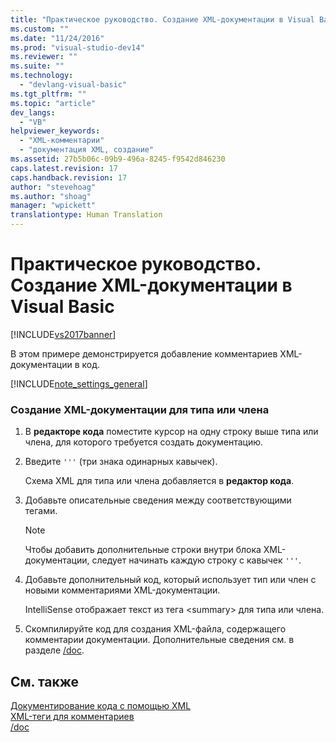 ```yaml
---
title: "Практическое руководство. Создание XML-документации в Visual Basic | Microsoft Docs"
ms.custom: ""
ms.date: "11/24/2016"
ms.prod: "visual-studio-dev14"
ms.reviewer: ""
ms.suite: ""
ms.technology: 
  - "devlang-visual-basic"
ms.tgt_pltfrm: ""
ms.topic: "article"
dev_langs: 
  - "VB"
helpviewer_keywords: 
  - "XML-комментарии"
  - "документация XML, создание"
ms.assetid: 27b5b06c-09b9-496a-8245-f9542d846230
caps.latest.revision: 17
caps.handback.revision: 17
author: "stevehoag"
ms.author: "shoag"
manager: "wpickett"
translationtype: Human Translation
---
```

# Практическое руководство. Создание XML-документации в Visual Basic
[!INCLUDE[vs2017banner](../../../csharp/includes/vs2017banner.md)]

В этом примере демонстрируется добавление комментариев XML\-документации в код.  
  
 [!INCLUDE[note_settings_general](../../../csharp/language-reference/compiler-messages/includes/note_settings_general_md.md)]  
  
### Создание XML\-документации для типа или члена  
  
1.  В **редакторе кода** поместите курсор на одну строку выше типа или члена, для которого требуется создать документацию.  
  
2.  Введите `'''` \(три знака одинарных кавычек\).  
  
     Схема XML для типа или члена добавляется в **редактор кода**.  
  
3.  Добавьте описательные сведения между соответствующими тегами.  
  
    > [!NOTE]
    >  Чтобы добавить дополнительные строки внутри блока XML\-документации, следует начинать каждую строку с кавычек `'''`.  
  
4.  Добавьте дополнительный код, который использует тип или член с новыми комментариями XML\-документации.  
  
     IntelliSense отображает текст из тега \<summary\> для типа или члена.  
  
5.  Скомпилируйте код для создания XML\-файла, содержащего комментарии документации.  Дополнительные сведения см. в разделе [\/doc](../../../visual-basic/reference/command-line-compiler/doc.md).  
  
## См. также  
 [Документирование кода с помощью XML](../../../visual-basic/programming-guide/program-structure/documenting-your-code-with-xml.md)   
 [XML\-теги для комментариев](../../../visual-basic/language-reference/xmldoc/recommended-xml-tags-for-documentation-comments.md)   
 [\/doc](../../../visual-basic/reference/command-line-compiler/doc.md)